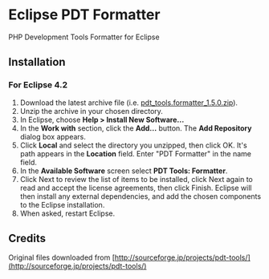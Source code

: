 # Eclipse PDT Formatter

PHP Development Tools Formatter for Eclipse

## Installation

### For Eclipse 4.2

1.  Download the latest archive file (i.e. [pdt\_tools.formatter\_1.5.0.zip](pdt_tools.formatter_1.5.0.zip)).
2.  Unzip the archive in your chosen directory.
3.  In Eclipse, choose __Help > Install New Software...__
4.  In the __Work with__ section, click the __Add...__ button. The __Add Repository__ dialog box appears.
5.  Click __Local__ and select the directory you unzipped, then click OK. It's path appears in the __Location__ field. Enter "PDT Formatter" in the name field.
1.  In the __Available Software__ screen select __PDT Tools: Formatter__.
2.  Click Next to review the list of items to be installed, click Next again to read and accept the license agreements, then click Finish. Eclipse will then install any external dependencies, and add the chosen components to the Eclipse installation.
3.  When asked, restart Eclipse.

## Credits

Original files downloaded from [http://sourceforge.jp/projects/pdt-tools/](http://sourceforge.jp/projects/pdt-tools/)
